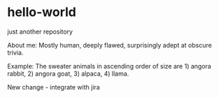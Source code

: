 # hello-world
just another repository 

About me: Mostly human, deeply flawed, surprisingly adept at obscure trivia. 

Example: The sweater animals in ascending order of size are 1) angora rabbit, 2) angora goat, 3) alpaca, 4) llama. 

New change - integrate with jira 
